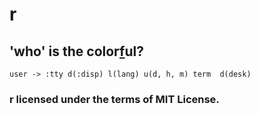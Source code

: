 # r
## 'who' is the color[f](https://github.com/ferhatgec/f)ul?

`user -> :tty d(:disp) l(lang) u(d, h, m) term  d(desk)`

### r licensed under the terms of MIT License.
